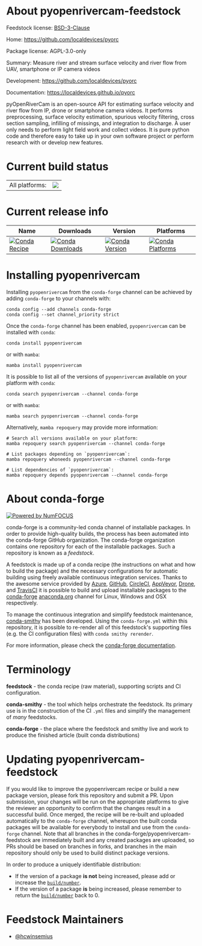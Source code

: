 About pyopenrivercam-feedstock
==============================

Feedstock license: [BSD-3-Clause](https://github.com/conda-forge/pyopenrivercam-feedstock/blob/main/LICENSE.txt)

Home: https://github.com/localdevices/pyorc

Package license: AGPL-3.0-only

Summary: Measure river and stream surface velocity and river flow from UAV, smartphone or IP camera videos

Development: https://github.com/localdevices/pyorc

Documentation: https://localdevices.github.io/pyorc

pyOpenRiverCam is an open-source API for estimating surface velocity and river flow from IP, drone or smartphone camera
videos. It performs preprocessing, surface velocity estimation, spurious velocity filtering, cross section sampling,
infilling of missings, and integration to discharge. A user only needs to perform light field work and collect
videos. It is pure python code and therefore easy to take up in your own software project or perform research with or
develop new features.


Current build status
====================


<table><tr><td>All platforms:</td>
    <td>
      <a href="https://dev.azure.com/conda-forge/feedstock-builds/_build/latest?definitionId=16993&branchName=main">
        <img src="https://dev.azure.com/conda-forge/feedstock-builds/_apis/build/status/pyopenrivercam-feedstock?branchName=main">
      </a>
    </td>
  </tr>
</table>

Current release info
====================

| Name | Downloads | Version | Platforms |
| --- | --- | --- | --- |
| [![Conda Recipe](https://img.shields.io/badge/recipe-pyopenrivercam-green.svg)](https://anaconda.org/conda-forge/pyopenrivercam) | [![Conda Downloads](https://img.shields.io/conda/dn/conda-forge/pyopenrivercam.svg)](https://anaconda.org/conda-forge/pyopenrivercam) | [![Conda Version](https://img.shields.io/conda/vn/conda-forge/pyopenrivercam.svg)](https://anaconda.org/conda-forge/pyopenrivercam) | [![Conda Platforms](https://img.shields.io/conda/pn/conda-forge/pyopenrivercam.svg)](https://anaconda.org/conda-forge/pyopenrivercam) |

Installing pyopenrivercam
=========================

Installing `pyopenrivercam` from the `conda-forge` channel can be achieved by adding `conda-forge` to your channels with:

```
conda config --add channels conda-forge
conda config --set channel_priority strict
```

Once the `conda-forge` channel has been enabled, `pyopenrivercam` can be installed with `conda`:

```
conda install pyopenrivercam
```

or with `mamba`:

```
mamba install pyopenrivercam
```

It is possible to list all of the versions of `pyopenrivercam` available on your platform with `conda`:

```
conda search pyopenrivercam --channel conda-forge
```

or with `mamba`:

```
mamba search pyopenrivercam --channel conda-forge
```

Alternatively, `mamba repoquery` may provide more information:

```
# Search all versions available on your platform:
mamba repoquery search pyopenrivercam --channel conda-forge

# List packages depending on `pyopenrivercam`:
mamba repoquery whoneeds pyopenrivercam --channel conda-forge

# List dependencies of `pyopenrivercam`:
mamba repoquery depends pyopenrivercam --channel conda-forge
```


About conda-forge
=================

[![Powered by
NumFOCUS](https://img.shields.io/badge/powered%20by-NumFOCUS-orange.svg?style=flat&colorA=E1523D&colorB=007D8A)](https://numfocus.org)

conda-forge is a community-led conda channel of installable packages.
In order to provide high-quality builds, the process has been automated into the
conda-forge GitHub organization. The conda-forge organization contains one repository
for each of the installable packages. Such a repository is known as a *feedstock*.

A feedstock is made up of a conda recipe (the instructions on what and how to build
the package) and the necessary configurations for automatic building using freely
available continuous integration services. Thanks to the awesome service provided by
[Azure](https://azure.microsoft.com/en-us/services/devops/), [GitHub](https://github.com/),
[CircleCI](https://circleci.com/), [AppVeyor](https://www.appveyor.com/),
[Drone](https://cloud.drone.io/welcome), and [TravisCI](https://travis-ci.com/)
it is possible to build and upload installable packages to the
[conda-forge](https://anaconda.org/conda-forge) [anaconda.org](https://anaconda.org/)
channel for Linux, Windows and OSX respectively.

To manage the continuous integration and simplify feedstock maintenance,
[conda-smithy](https://github.com/conda-forge/conda-smithy) has been developed.
Using the ``conda-forge.yml`` within this repository, it is possible to re-render all of
this feedstock's supporting files (e.g. the CI configuration files) with ``conda smithy rerender``.

For more information, please check the [conda-forge documentation](https://conda-forge.org/docs/).

Terminology
===========

**feedstock** - the conda recipe (raw material), supporting scripts and CI configuration.

**conda-smithy** - the tool which helps orchestrate the feedstock.
                   Its primary use is in the construction of the CI ``.yml`` files
                   and simplify the management of *many* feedstocks.

**conda-forge** - the place where the feedstock and smithy live and work to
                  produce the finished article (built conda distributions)


Updating pyopenrivercam-feedstock
=================================

If you would like to improve the pyopenrivercam recipe or build a new
package version, please fork this repository and submit a PR. Upon submission,
your changes will be run on the appropriate platforms to give the reviewer an
opportunity to confirm that the changes result in a successful build. Once
merged, the recipe will be re-built and uploaded automatically to the
`conda-forge` channel, whereupon the built conda packages will be available for
everybody to install and use from the `conda-forge` channel.
Note that all branches in the conda-forge/pyopenrivercam-feedstock are
immediately built and any created packages are uploaded, so PRs should be based
on branches in forks, and branches in the main repository should only be used to
build distinct package versions.

In order to produce a uniquely identifiable distribution:
 * If the version of a package **is not** being increased, please add or increase
   the [``build/number``](https://docs.conda.io/projects/conda-build/en/latest/resources/define-metadata.html#build-number-and-string).
 * If the version of a package **is** being increased, please remember to return
   the [``build/number``](https://docs.conda.io/projects/conda-build/en/latest/resources/define-metadata.html#build-number-and-string)
   back to 0.

Feedstock Maintainers
=====================

* [@hcwinsemius](https://github.com/hcwinsemius/)

